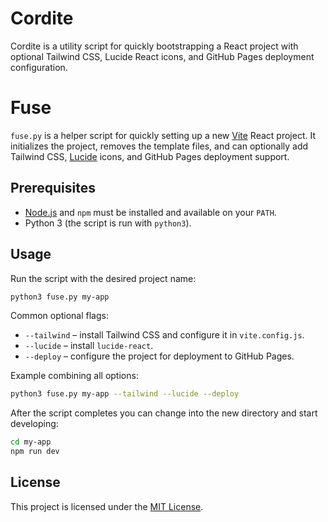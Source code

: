 # Cordite

Cordite is a utility script for quickly bootstrapping a React project with optional Tailwind CSS, Lucide React icons, and GitHub Pages deployment configuration.

# Fuse

`fuse.py` is a helper script for quickly setting up a new [Vite](https://vitejs.dev/) React project.
It initializes the project, removes the template files, and can optionally
add Tailwind CSS, [Lucide](https://lucide.dev/) icons, and GitHub Pages deployment support.

## Prerequisites

- [Node.js](https://nodejs.org/) and `npm` must be installed and available on your `PATH`.
- Python 3 (the script is run with `python3`).

## Usage

Run the script with the desired project name:

```bash
python3 fuse.py my-app
```

Common optional flags:

- `--tailwind` &ndash; install Tailwind CSS and configure it in `vite.config.js`.
- `--lucide` &ndash; install `lucide-react`.
- `--deploy` &ndash; configure the project for deployment to GitHub Pages.

Example combining all options:

```bash
python3 fuse.py my-app --tailwind --lucide --deploy
```

After the script completes you can change into the new directory and start developing:

```bash
cd my-app
npm run dev
```

## License

This project is licensed under the [MIT License](LICENSE).

